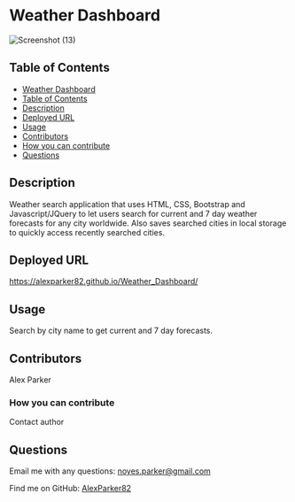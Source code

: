 # Weather Dashboard

![Screenshot (13)](https://user-images.githubusercontent.com/82096138/128115286-c6ccde61-ab1a-42bb-9db3-ffea96a18bd2.png)

## Table of Contents
  - [Weather Dashboard](#budget_tracker)
  - [Table of Contents](#table-of-contents)
  - [Description](#description)
  - [Deployed URL](#deployed-url)
  - [Usage](#usage)
  - [Contributors](#contributors)
  - [How you can contribute](#how-you-can-contribute)
  - [Questions](#questions)

## Description
Weather search application that uses HTML, CSS, Bootstrap and Javascript/JQuery to let users search for current and 7 day weather forecasts for any city worldwide.  Also saves
searched cities in local storage to quickly access recently searched cities.

## Deployed URL
https://alexparker82.github.io/Weather_Dashboard/

## Usage
Search by city name to get current and 7 day forecasts.

## Contributors
Alex Parker

### How you can contribute
Contact author

## Questions

Email me with any questions: noyes.parker@gmail.com

Find me on GitHub: [AlexParker82](https://github.com/AlexParker82)

